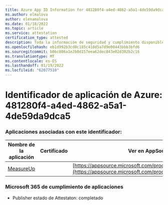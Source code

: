 ```yaml
---
title: Azure App ID Information for 481280f4-a4ed-4862-a5a1-4de59da9dca5
ms.author: elmalova
author: elenamalova
ms.date: 01/18/2022
ms.topic: article
ms.service: attestation
certification_type: attested
description: Toda la información de seguridad y cumplimiento disponible para 481280f4-a4ed-4862-a5a1-4de59da9dca5.
ms.openlocfilehash: eb1d992b3cd0c185c418d5a7d9e00443bbb3bfd6
ms.sourcegitcommit: b0bc806a1e2b0d157eea62dec843e02d302b2c16
ms.translationtype: MT
ms.contentlocale: es-ES
ms.lasthandoff: 01/19/2022
ms.locfileid: "62077510"
---
```

# <a name="azure-app-id-481280f4-a4ed-4862-a5a1-4de59da9dca5"></a>Identificador de aplicación de Azure: 481280f4-a4ed-4862-a5a1-4de59da9dca5


### <a name="apps-associated-with-this-id"></a>Aplicaciones asociadas con este identificador:
| **Nombre de la aplicación** | **Certificado** | **Ver en AppSource** |
|--------------|---------------|-----------------------|
| [MeasureUp](https://docs.microsoft.com/microsoft-365-app-certification/forward/WA200003111) |  | [https://appsource.microsoft.com/product/office/WA200003111](https://appsource.microsoft.com/product/office/WA200003111) |

### <a name="microsoft-365-app-compliance-status"></a>Microsoft 365 de cumplimiento de aplicaciones
- Publisher estado de Attestaton: completado
